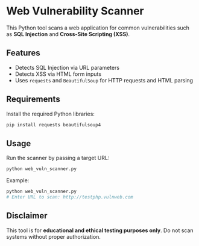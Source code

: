 # Web Vulnerability Scanner

This Python tool scans a web application for common vulnerabilities such as **SQL Injection** and **Cross-Site Scripting (XSS)**.

## Features

- Detects SQL Injection via URL parameters
- Detects XSS via HTML form inputs
- Uses `requests` and `BeautifulSoup` for HTTP requests and HTML parsing

## Requirements

Install the required Python libraries:

```bash
pip install requests beautifulsoup4
```

## Usage

Run the scanner by passing a target URL:

```bash
python web_vuln_scanner.py
```

Example:

```bash
python web_vuln_scanner.py
# Enter URL to scan: http://testphp.vulnweb.com
```

## Disclaimer

This tool is for **educational and ethical testing purposes only**. Do not scan systems without proper authorization.